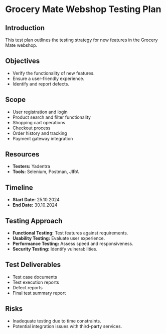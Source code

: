 # Grocery Mate Webshop Testing Plan

## Introduction
This test plan outlines the testing strategy for new features in the Grocery Mate webshop.

## Objectives
- Verify the functionality of new features.
- Ensure a user-friendly experience.
- Identify and report defects.

## Scope
- User registration and login
- Product search and filter functionality
- Shopping cart operations
- Checkout process
- Order history and tracking
- Payment gateway integration

## Resources
- **Testers:** Yadentra
- **Tools:** Selenium, Postman, JIRA

## Timeline
- **Start Date:** 25.10.2024
- **End Date:** 30.10.2024

## Testing Approach
- **Functional Testing:** Test features against requirements.
- **Usability Testing:** Evaluate user experience.
- **Performance Testing:** Assess speed and responsiveness.
- **Security Testing:** Identify vulnerabilities.

## Test Deliverables
- Test case documents
- Test execution reports
- Defect reports
- Final test summary report

## Risks
- Inadequate testing due to time constraints.
- Potential integration issues with third-party services.
